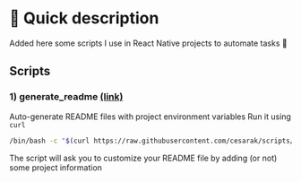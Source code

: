 # 📰 Quick description

Added here some scripts I use in React Native projects to automate tasks 🚀

## Scripts

### 1) generate_readme [(link)](generate_readme.sh)

Auto-generate README files with project environment variables
Run it using `curl`

```bash
/bin/bash -c "$(curl https://raw.githubusercontent.com/cesarak/scripts/refs/heads/main/generate_readme.sh)"
```

The script will ask you to customize your README file by adding (or not) some project information
